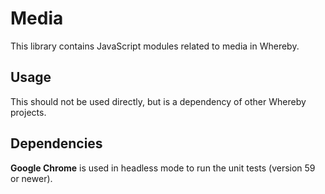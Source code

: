 # Media

This library contains JavaScript modules related to media in Whereby.

## Usage

This should not be used directly, but is a dependency of other Whereby projects.

## Dependencies

**Google Chrome** is used in headless mode to run the unit tests (version 59 or newer).
